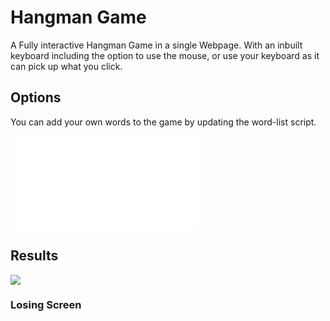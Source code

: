 # Hangman Game

A Fully interactive Hangman Game in a single Webpage. With an inbuilt keyboard including the option to use the mouse, or use your keyboard as it can pick up what you click.

## Options

You can add your own words to the game by updating the word-list script.

![](word-list.js)

## Results
![](https://github.com/user-attachments/assets/b802bb32-fa71-43e6-90c7-42bb249e016a)

### Losing Screen

![]()

